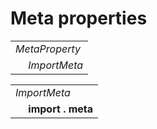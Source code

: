 # Meta properties

<table>
    <tr>
        <td colspan="2"><i>MetaProperty</i></td>
    </tr>
    <tr>
        <td>&nbsp;</td><td><i>ImportMeta</i></td>
    </tr>
</table>

<table>
    <tr>
        <td colspan="2"><i>ImportMeta</i></td>
    </tr>
    <tr>
        <td>&nbsp;</td><td><b>import</b> <b>.</b> <b>meta</b></td>
    </tr>
</table>